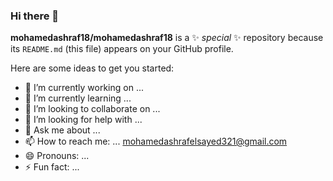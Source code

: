 ### Hi there 👋


**mohamedashraf18/mohamedashraf18** is a ✨ _special_ ✨ repository because its `README.md` (this file) appears on your GitHub profile.

Here are some ideas to get you started:

- 🔭 I’m currently working on ...
- 🌱 I’m currently learning ...
- 👯 I’m looking to collaborate on ...
- 🤔 I’m looking for help with ...
- 💬 Ask me about ...
- 📫 How to reach me: ...
mohamedashrafelsayed321@gmail.com
- 😄 Pronouns: ...
- ⚡ Fun fact: ...

